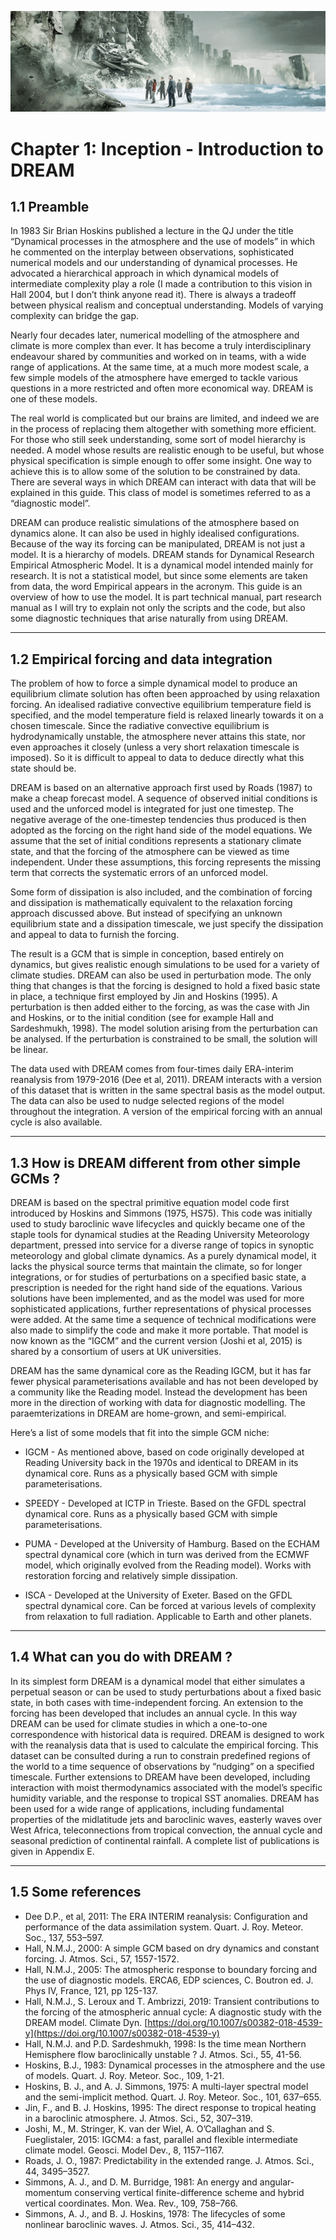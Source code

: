 ![chapter 2 fig](./img/chapter_1.png)
# Chapter 1: Inception - Introduction to DREAM

## 1.1 Preamble
In 1983 Sir Brian Hoskins published a lecture in the QJ under the title “Dynamical processes in the atmosphere and the use of models” in which he commented on the interplay between observations, sophisticated numerical models and our understanding of dynamical processes. He advocated a hierarchical approach in which dynamical models of intermediate complexity play a role (I made a contribution to this vision in Hall 2004, but I don’t think anyone read it). There is always a tradeoff between physical realism and conceptual understanding. Models of varying complexity can bridge the gap. 

Nearly four decades later, numerical modelling of the atmosphere and climate is more complex than ever. It has become a truly interdisciplinary endeavour shared by communities and worked on in teams, with a wide range of applications. At the same time, at a much more modest scale, a few simple models of the atmosphere have emerged to tackle various questions in a more restricted and often more economical way. DREAM is one of these models. 

The real world is complicated but our brains are limited, and indeed we are in the process of replacing them altogether with something more efficient. For those who still seek understanding, some sort of model hierarchy is needed. A model whose results are realistic enough to be useful, but whose physical specification is simple enough to offer some insight. One way to achieve this is to allow some of the solution to be constrained by data. There are several ways in which DREAM can interact with data that will be explained in this guide. This class of model is sometimes referred to as a “diagnostic model”. 

DREAM can produce realistic simulations of the atmosphere based on dynamics alone. It can also be used in highly idealised configurations. Because of the way its forcing can be manipulated, DREAM is not just a model. It is a hierarchy of models. DREAM stands for Dynamical Research Empirical Atmospheric Model. It is a dynamical model intended mainly for research. It is not a statistical model, but since some elements are taken from data, the word Empirical appears in the acronym. This guide is an overview of how to use the model. It is part technical manual, part research manual as I will try to explain not only the scripts and the code, but also some diagnostic techniques that arise naturally from using DREAM. 

---
## 1.2 Empirical forcing and data integration
The problem of how to force a simple dynamical model to produce an equilibrium climate solution has often been approached by using relaxation forcing. An idealised radiative convective equilibrium temperature field is specified, and the model temperature field is relaxed linearly towards it on a chosen timescale. Since the radiative convective equilibrium is hydrodynamically unstable, the atmosphere never attains this state, nor even approaches it closely (unless a very short relaxation timescale is imposed). So it is difficult to appeal to data to deduce directly what this state should be.

DREAM is based on an alternative approach first used by Roads (1987) to make a cheap forecast model. A sequence of observed initial conditions is used and the unforced model is integrated for just one timestep. The negative average of the one-timestep tendencies thus produced is then adopted as the forcing on the right hand side of the model equations. We assume that the set of initial conditions represents a stationary climate state, and that the forcing of the atmosphere can be viewed as time independent. Under these assumptions, this forcing represents the missing term that corrects the systematic errors of an unforced model.

Some form of dissipation is also included, and the combination of forcing and dissipation is mathematically equivalent to the relaxation forcing approach discussed above. But instead of specifying an unknown equilibrium state and a dissipation timescale, we just specify the dissipation and appeal to data to furnish the forcing.

The result is a GCM that is simple in conception, based entirely on dynamics, but gives realistic enough simulations to be used for a variety of climate studies. DREAM can also be used in perturbation mode. The only thing that changes is that the forcing is designed to hold a fixed basic state in place, a technique first employed by Jin and Hoskins (1995). A perturbation is then added either to the forcing, as was the case with Jin and Hoskins, or to the initial condition (see for example Hall and Sardeshmukh, 1998). The model solution arising from the perturbation can be analysed. If the perturbation is constrained to be small, the solution will be linear. 

The data used with DREAM comes from four-times daily ERA-interim reanalysis from 1979-2016 (Dee et al, 2011). DREAM interacts with a version of this dataset that is written in the same spectral basis as the model output. The data can also be used to nudge selected regions of the model throughout the integration. A version of the empirical forcing with an annual cycle is also available. 

---
## 1.3 How is DREAM different from other simple GCMs ?
DREAM is based on the spectral primitive equation model code first introduced by Hoskins and Simmons (1975, HS75). This code was initially used to study baroclinic wave lifecycles and quickly became one of the staple tools for dynamical studies at the Reading University Meteorology department, pressed into service for a diverse range of topics in synoptic meteorology and global climate dynamics. As a purely dynamical model, it lacks the physical source terms that maintain the climate, so for longer integrations, or for studies of perturbations on a specified basic state, a prescription is needed for the right hand side of the equations. Various solutions have been implemented, and as the model was used for more sophisticated applications, further representations of physical processes were added. At the same time a sequence of technical modifications were also made to simplify the code and make it more portable. That model is now known as the “IGCM” and the current version (Joshi et al, 2015) is shared by a consortium of users at UK universities. 

DREAM has the same dynamical core as the Reading IGCM, but it has far fewer physical parameterisations available and has not been developed by a community like the Reading model. Instead the development has been more in the direction of working with data for diagnostic modelling. The paraemterizations in DREAM are home-grown, and semi-empirical. 

Here’s a list of some models that fit into the simple GCM niche: 

* IGCM - As mentioned above, based on code originally developed at Reading University back in the 1970s and identical to DREAM in its dynamical core. Runs as a physically based GCM with simple parameterisations. 

* SPEEDY - Developed at ICTP in Trieste. Based on the GFDL spectral dynamical core. Runs as a physically based GCM with simple parameterisations. 

* PUMA - Developed at the University of Hamburg. Based on the ECHAM spectral dynamical core (which in turn was derived from the ECMWF model, which originally evolved from the Reading model). Works with restoration forcing and relatively simple dissipation. 

* ISCA - Developed at the University of Exeter. Based on the GFDL spectral dynamical core. Can be forced at various levels of complexity from relaxation to full radiation. Applicable to Earth and other planets. 

---
## 1.4 What can you do with DREAM ?
In its simplest form DREAM is a dynamical model that either simulates a perpetual season or can be used to study perturbations about a fixed basic state, in both cases with time-independent forcing. An extension to the forcing has been developed that includes an annual cycle. In this way DREAM can be used for climate studies in which a one-to-one correspondence with historical data is required. DREAM is designed to work with the reanalysis data that is used to calculate the empirical forcing. This dataset can be consulted during a run to constrain predefined regions of the world to a time sequence of observations by “nudging” on a specified timescale. Further extensions to DREAM have been developed, including interaction with moist thermodynamics associated with the model’s specific humidity variable, and the response to tropical SST anomalies.  DREAM has been used for a wide range of applications, including fundamental properties of the midlatitude jets and baroclinic waves, easterly waves over West Africa, teleconnections from tropical convection, the annual cycle and seasonal prediction of continental rainfall. A complete list of publications is given in Appendix E. 

---
## 1.5 Some references
* Dee D.P., et al, 2011: The ERA INTERIM reanalysis: Configuration and performance of the data assimilation system. Quart. J. Roy. Meteor. Soc., 137, 553–597. 
* Hall, N.M.J., 2000: A simple GCM based on dry dynamics and constant forcing. J. Atmos. Sci., 57, 1557-1572.
* Hall, N.M.J., 2005: The atmospheric response to boundary forcing and the use of diagnostic models. ERCA6, EDP sciences, C. Boutron ed. J. Phys IV, France, 121, pp 125-137.
* Hall, N.M.J., S. Leroux and T. Ambrizzi, 2019: Transient contributions to the forcing of the atmospheric annual cycle: A diagnostic study with the DREAM model. Climate Dyn. [https://doi.org/10.1007/s00382-018-4539-y](https://doi.org/10.1007/s00382-018-4539-y)
* Hall, N.M.J. and P.D. Sardeshmukh, 1998: Is the time mean Northern Hemisphere flow baroclinically unstable ?  J. Atmos. Sci., 55, 41-56.
* Hoskins, B.J., 1983: Dynamical processes in the atmosphere and the use of models. Quart. J. Roy. Meteor. Soc., 109, 1-21. 
* Hoskins, B. J., and A. J. Simmons, 1975: A multi-layer spectral model and the semi-implicit method. Quart. J. Roy. Meteor. Soc., 101, 637–655.
* Jin, F., and B. J. Hoskins, 1995: The direct response to tropical heating in a baroclinic atmosphere. J. Atmos. Sci., 52, 307–319. 
* Joshi, M., M. Stringer, K. van der Wiel, A. O’Callaghan and S. Fueglistaler, 2015: IGCM4: a fast, parallel and flexible intermediate climate model. Geosci. Model Dev., 8, 1157–1167.
* Roads, J. O., 1987: Predictability in the extended range. J. Atmos. Sci., 44, 3495–3527. 
* Simmons, A. J., and D. M. Burridge, 1981: An energy and angular-momentum conserving vertical finite-difference scheme and hybrid vertical coordinates. Mon. Wea. Rev., 109, 758–766. 
* Simmons, A. J., and B. J. Hoskins, 1978: The lifecycles of some nonlinear baroclinic waves. J. Atmos. Sci., 35, 414–432.

